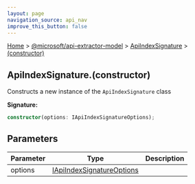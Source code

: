 ```yaml
---
layout: page
navigation_source: api_nav
improve_this_button: false
---
```



[Home](./index.md) &gt; [@microsoft/api-extractor-model](./api-extractor-model.md) &gt; [ApiIndexSignature](./api-extractor-model.apiindexsignature.md) &gt; [(constructor)](./api-extractor-model.apiindexsignature._constructor_.md)

## ApiIndexSignature.(constructor)

Constructs a new instance of the `ApiIndexSignature` class

<b>Signature:</b>

```typescript
constructor(options: IApiIndexSignatureOptions);
```

## Parameters

|  Parameter | Type | Description |
|  --- | --- | --- |
|  options | [IApiIndexSignatureOptions](./api-extractor-model.iapiindexsignatureoptions.md) |  |
